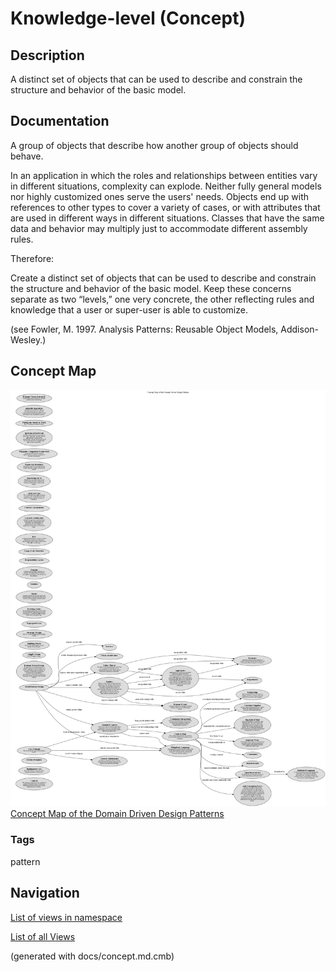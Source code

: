 # Knowledge-level (Concept)
## Description
A distinct set of objects that can be used to describe and constrain the
structure and behavior of the basic model.

## Documentation
A group of objects that describe how another group of objects should behave.

In an application in which the roles and relationships between entities vary in
different situations, complexity can explode. Neither fully general models nor
highly customized ones serve the users' needs. Objects end up with references
to other types to cover a variety of cases, or with attributes that are used in
different ways in different situations. Classes that have the same data and
behavior may multiply just to accommodate different assembly rules.

Therefore:

Create a distinct set of objects that can be used to describe and constrain the
structure and behavior of the basic model. Keep these concerns separate as two
“levels,” one very concrete, the other reflecting rules and knowledge that a
user or super-user is able to customize.

(see Fowler, M. 1997. Analysis Patterns: Reusable Object Models, Addison-Wesley.)

## Concept Map
![Concept Map of the Domain Driven Design Patterns](../../software-development/domain-driven-design/concept-view.png)
[Concept Map of the Domain Driven Design Patterns](../../software-development/domain-driven-design/concept-view.md)

### Tags
pattern


## Navigation
[List of views in namespace](./views-in-namespace.md)

[List of all Views](../../views.md)

(generated with docs/concept.md.cmb)

